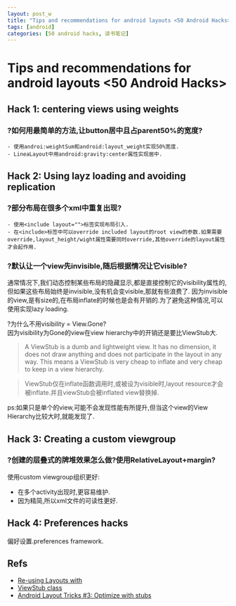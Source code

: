 ```yaml
---
layout: post_w
title: "Tips and recommendations for android layouts <50 Android Hacks>"
tags: [android] 
categories: [50 android hacks, 读书笔记]
---
```

# Tips and recommendations for android layouts <50 Android Hacks>

## Hack 1: centering views using weights

### ?如何用最简单的方法,让button居中且占parent50%的宽度?
	- 使用androi:weightSum和android:layout_weight实现50%宽度.
	- LineaLayout中用android:gravity:center属性实现居中.


## Hack 2: Using layz loading and avoiding replication

### ?部分布局在很多个xml中重复出现?
	- 使用<include layout="">标签实现布局引入.
	- 在<include>标签中可以override included layout的root view的参数.如果需要override,layout_height/wight属性需要同时override,其他override的layout属性才会起作用.

### ?默认让一个view先invisible,随后根据情况让它visible?
通常情况下,我们动态控制某些布局的隐藏显示,都是直接控制它的visibility属性的,但如果这些布局始终是invisible,没有机会变visible,那就有些浪费了.
因为invisible的view,是有size的,在布局inflate的时候也是会有开销的.为了避免这种情况,可以使用<ViewStub>实现lazy loading.

?为什么不用visibility = View.Gone?  
因为visibility为Gone的view在view hierarchy中的开销还是要比ViewStub大.    
        
> A ViewStub is a dumb and lightweight view. It has no dimension, it does not draw anything and does not participate in the layout in any way. This means a ViewStub is very cheap to inflate and very cheap to keep in a view hierarchy.    

> ViewStub仅在inflate函数调用时,或被设为visible时,layout resource才会被inflate.并且viewStub会被inflated view替换掉.

ps:如果只是单个的view,可能不会发现性能有所提升,但当这个view的View Hierarchy比较大时,就能发现了.
		
## Hack 3: Creating a custom viewgroup

### ?创建的层叠式的牌堆效果怎么做?使用RelativeLayout+margin? 
使用custom viewgroup组织更好:

- 在多个activity出现时,更容易维护.
- 因为精简,所以xml文件的可读性更好.

## Hack 4: Preferences hacks
偏好设置.preferences framework. 


## Refs
- [Re-using Layouts with <include/>](http://developer.android.com/training/improving-layouts/reusing-layouts.html)
- [ViewStub class](http://developer.android.com/reference/android/view/ViewStub.html)
- [Android Layout Tricks #3: Optimize with stubs](http://android-developers.blogspot.sg/2009/03/android-layout-tricks-3-optimize-with.html)